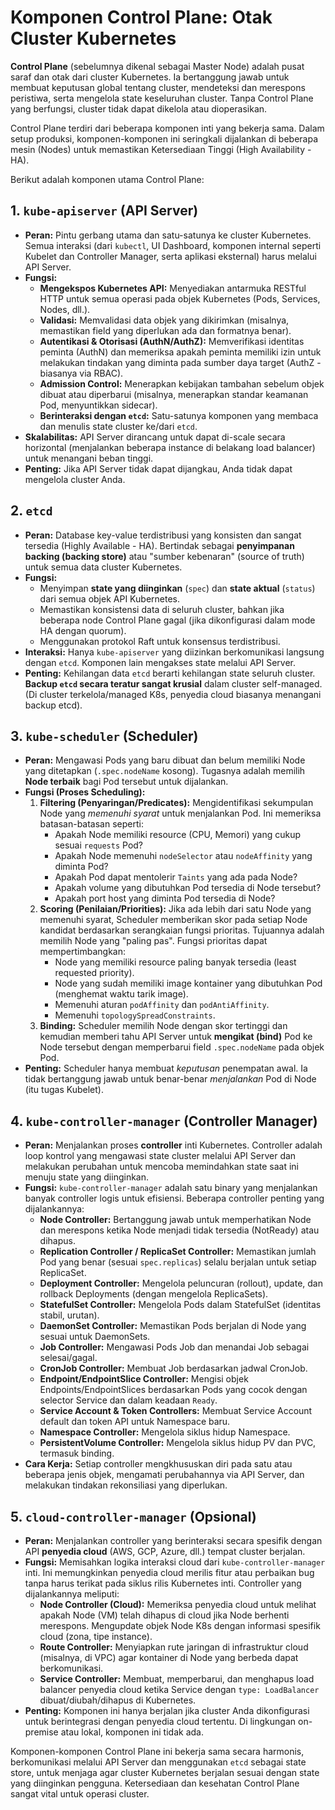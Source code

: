 # Komponen Control Plane: Otak Cluster Kubernetes

**Control Plane** (sebelumnya dikenal sebagai Master Node) adalah pusat saraf dan otak dari cluster Kubernetes. Ia bertanggung jawab untuk membuat keputusan global tentang cluster, mendeteksi dan merespons peristiwa, serta mengelola state keseluruhan cluster. Tanpa Control Plane yang berfungsi, cluster tidak dapat dikelola atau dioperasikan.

Control Plane terdiri dari beberapa komponen inti yang bekerja sama. Dalam setup produksi, komponen-komponen ini seringkali dijalankan di beberapa mesin (Nodes) untuk memastikan Ketersediaan Tinggi (High Availability - HA).

Berikut adalah komponen utama Control Plane:

## 1. `kube-apiserver` (API Server)

*   **Peran:** Pintu gerbang utama dan satu-satunya ke cluster Kubernetes. Semua interaksi (dari `kubectl`, UI Dashboard, komponen internal seperti Kubelet dan Controller Manager, serta aplikasi eksternal) harus melalui API Server.
*   **Fungsi:**
    *   **Mengekspos Kubernetes API:** Menyediakan antarmuka RESTful HTTP untuk semua operasi pada objek Kubernetes (Pods, Services, Nodes, dll.).
    *   **Validasi:** Memvalidasi data objek yang dikirimkan (misalnya, memastikan field yang diperlukan ada dan formatnya benar).
    *   **Autentikasi & Otorisasi (AuthN/AuthZ):** Memverifikasi identitas peminta (AuthN) dan memeriksa apakah peminta memiliki izin untuk melakukan tindakan yang diminta pada sumber daya target (AuthZ - biasanya via RBAC).
    *   **Admission Control:** Menerapkan kebijakan tambahan sebelum objek dibuat atau diperbarui (misalnya, menerapkan standar keamanan Pod, menyuntikkan sidecar).
    *   **Berinteraksi dengan `etcd`:** Satu-satunya komponen yang membaca dan menulis state cluster ke/dari `etcd`.
*   **Skalabilitas:** API Server dirancang untuk dapat di-scale secara horizontal (menjalankan beberapa instance di belakang load balancer) untuk menangani beban tinggi.
*   **Penting:** Jika API Server tidak dapat dijangkau, Anda tidak dapat mengelola cluster Anda.

## 2. `etcd`

*   **Peran:** Database key-value terdistribusi yang konsisten dan sangat tersedia (Highly Available - HA). Bertindak sebagai **penyimpanan backing (backing store)** atau "sumber kebenaran" (source of truth) untuk semua data cluster Kubernetes.
*   **Fungsi:**
    *   Menyimpan **state yang diinginkan** (`spec`) dan **state aktual** (`status`) dari semua objek API Kubernetes.
    *   Memastikan konsistensi data di seluruh cluster, bahkan jika beberapa node Control Plane gagal (jika dikonfigurasi dalam mode HA dengan quorum).
    *   Menggunakan protokol Raft untuk konsensus terdistribusi.
*   **Interaksi:** Hanya `kube-apiserver` yang diizinkan berkomunikasi langsung dengan `etcd`. Komponen lain mengakses state melalui API Server.
*   **Penting:** Kehilangan data `etcd` berarti kehilangan state seluruh cluster. **Backup `etcd` secara teratur sangat krusial** dalam cluster self-managed. (Di cluster terkelola/managed K8s, penyedia cloud biasanya menangani backup etcd).

## 3. `kube-scheduler` (Scheduler)

*   **Peran:** Mengawasi Pods yang baru dibuat dan belum memiliki Node yang ditetapkan (`.spec.nodeName` kosong). Tugasnya adalah memilih **Node terbaik** bagi Pod tersebut untuk dijalankan.
*   **Fungsi (Proses Scheduling):**
    1.  **Filtering (Penyaringan/Predicates):** Mengidentifikasi sekumpulan Node yang *memenuhi syarat* untuk menjalankan Pod. Ini memeriksa batasan-batasan seperti:
        *   Apakah Node memiliki resource (CPU, Memori) yang cukup sesuai `requests` Pod?
        *   Apakah Node memenuhi `nodeSelector` atau `nodeAffinity` yang diminta Pod?
        *   Apakah Pod dapat mentolerir `Taints` yang ada pada Node?
        *   Apakah volume yang dibutuhkan Pod tersedia di Node tersebut?
        *   Apakah port host yang diminta Pod tersedia di Node?
    2.  **Scoring (Penilaian/Priorities):** Jika ada lebih dari satu Node yang memenuhi syarat, Scheduler memberikan skor pada setiap Node kandidat berdasarkan serangkaian fungsi prioritas. Tujuannya adalah memilih Node yang "paling pas". Fungsi prioritas dapat mempertimbangkan:
        *   Node yang memiliki resource paling banyak tersedia (least requested priority).
        *   Node yang sudah memiliki image kontainer yang dibutuhkan Pod (menghemat waktu tarik image).
        *   Memenuhi aturan `podAffinity` dan `podAntiAffinity`.
        *   Memenuhi `topologySpreadConstraints`.
    3.  **Binding:** Scheduler memilih Node dengan skor tertinggi dan kemudian memberi tahu API Server untuk **mengikat (bind)** Pod ke Node tersebut dengan memperbarui field `.spec.nodeName` pada objek Pod.
*   **Penting:** Scheduler hanya membuat *keputusan* penempatan awal. Ia tidak bertanggung jawab untuk benar-benar *menjalankan* Pod di Node (itu tugas Kubelet).

## 4. `kube-controller-manager` (Controller Manager)

*   **Peran:** Menjalankan proses **controller** inti Kubernetes. Controller adalah loop kontrol yang mengawasi state cluster melalui API Server dan melakukan perubahan untuk mencoba memindahkan state saat ini menuju state yang diinginkan.
*   **Fungsi:** `kube-controller-manager` adalah satu binary yang menjalankan banyak controller logis untuk efisiensi. Beberapa controller penting yang dijalankannya:
    *   **Node Controller:** Bertanggung jawab untuk memperhatikan Node dan merespons ketika Node menjadi tidak tersedia (NotReady) atau dihapus.
    *   **Replication Controller / ReplicaSet Controller:** Memastikan jumlah Pod yang benar (sesuai `spec.replicas`) selalu berjalan untuk setiap ReplicaSet.
    *   **Deployment Controller:** Mengelola peluncuran (rollout), update, dan rollback Deployments (dengan mengelola ReplicaSets).
    *   **StatefulSet Controller:** Mengelola Pods dalam StatefulSet (identitas stabil, urutan).
    *   **DaemonSet Controller:** Memastikan Pods berjalan di Node yang sesuai untuk DaemonSets.
    *   **Job Controller:** Mengawasi Pods Job dan menandai Job sebagai selesai/gagal.
    *   **CronJob Controller:** Membuat Job berdasarkan jadwal CronJob.
    *   **Endpoint/EndpointSlice Controller:** Mengisi objek Endpoints/EndpointSlices berdasarkan Pods yang cocok dengan selector Service dan dalam keadaan `Ready`.
    *   **Service Account & Token Controllers:** Membuat Service Account default dan token API untuk Namespace baru.
    *   **Namespace Controller:** Mengelola siklus hidup Namespace.
    *   **PersistentVolume Controller:** Mengelola siklus hidup PV dan PVC, termasuk binding.
*   **Cara Kerja:** Setiap controller mengkhususkan diri pada satu atau beberapa jenis objek, mengamati perubahannya via API Server, dan melakukan tindakan rekonsiliasi yang diperlukan.

## 5. `cloud-controller-manager` (Opsional)

*   **Peran:** Menjalankan controller yang berinteraksi secara spesifik dengan API **penyedia cloud** (AWS, GCP, Azure, dll.) tempat cluster berjalan.
*   **Fungsi:** Memisahkan logika interaksi cloud dari `kube-controller-manager` inti. Ini memungkinkan penyedia cloud merilis fitur atau perbaikan bug tanpa harus terikat pada siklus rilis Kubernetes inti. Controller yang dijalankannya meliputi:
    *   **Node Controller (Cloud):** Memeriksa penyedia cloud untuk melihat apakah Node (VM) telah dihapus di cloud jika Node berhenti merespons. Mengupdate objek Node K8s dengan informasi spesifik cloud (zona, tipe instance).
    *   **Route Controller:** Menyiapkan rute jaringan di infrastruktur cloud (misalnya, di VPC) agar kontainer di Node yang berbeda dapat berkomunikasi.
    *   **Service Controller:** Membuat, memperbarui, dan menghapus load balancer penyedia cloud ketika Service dengan `type: LoadBalancer` dibuat/diubah/dihapus di Kubernetes.
*   **Penting:** Komponen ini hanya berjalan jika cluster Anda dikonfigurasi untuk berintegrasi dengan penyedia cloud tertentu. Di lingkungan on-premise atau lokal, komponen ini tidak ada.

Komponen-komponen Control Plane ini bekerja sama secara harmonis, berkomunikasi melalui API Server dan menggunakan `etcd` sebagai state store, untuk menjaga agar cluster Kubernetes berjalan sesuai dengan state yang diinginkan pengguna. Ketersediaan dan kesehatan Control Plane sangat vital untuk operasi cluster.
